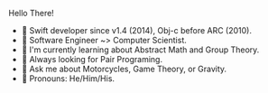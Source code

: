 Hello There!

- 👋 Swift developer since v1.4 (2014), Obj-c before ARC (2010). 
- 🧠 Software Engineer ~> Computer Scientist.
- 🙊 I'm currently learning about Abstract Math and Group Theory.
- 🍐 Always looking for Pair Programing.
- 💬 Ask me about Motorcycles, Game Theory, or Gravity.
- 🌈 Pronouns: He/Him/His.

<!---
rloniello/rloniello is a ✨ special ✨ repository because its `README.md` (this file) appears on your GitHub profile.
You can click the Preview link to take a look at your changes.
--->

